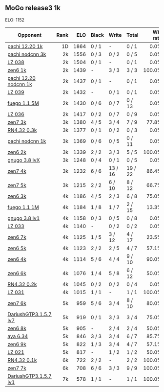 ## MoGo release3 1k ##

ELO: 1152

Opponent | Rank | ELO | Black | Write | Total | Win rate
---------|-----:|----:|-------|-------|-------|-------:
[pachi 12.20 1k](pachi%2012.20%201k.md) | 1D | 1864 | 0 / 1 | - | 0 / 1 | 0.0%
[pachi nodcnn 3k](pachi%20nodcnn%203k.md) | 2k | 1556 | 0 / 3 | 0 / 2 | 0 / 5 | 0.0%
[LZ 038](LZ%20038.md) | 2k | 1504 | 0 / 1 | - | 0 / 1 | 0.0%
[zen6 1k](zen6%201k.md) | 2k | 1439 | - | 3 / 3 | 3 / 3 | 100.0%
[pachi 12.20 nodcnn 1k](pachi%2012.20%20nodcnn%201k.md) | 2k | 1437 | 0 / 1 | - | 0 / 1 | 0.0%
[LZ 039](LZ%20039.md) | 2k | 1432 | - | 0 / 1 | 0 / 1 | 0.0%
[fuego 1.1 5M](fuego%201.1%205M.md) | 2k | 1430 | 0 / 6 | 0 / 7 | 0 / 13 | 0.0%
[LZ 036](LZ%20036.md) | 2k | 1417 | 0 / 2 | 0 / 7 | 0 / 9 | 0.0%
[zen7 3k](zen7%203k.md) | 3k | 1380 | 4 / 5 | 3 / 4 | 7 / 9 | 77.8%
[RN4.32 0.3k](RN4.32%200.3k.md) | 3k | 1377 | 0 / 1 | 0 / 2 | 0 / 3 | 0.0%
[pachi nodcnn 1k](pachi%20nodcnn%201k.md) | 3k | 1369 | 0 / 6 | 0 / 5 | 0 / 11 | 0.0%
[zen6 2k](zen6%202k.md) | 3k | 1339 | 2 / 2 | 3 / 3 | 5 / 5 | 100.0%
[gnugo 3.8 lvX](gnugo%203.8%20lvX.md) | 3k | 1248 | 0 / 4 | 0 / 1 | 0 / 5 | 0.0%
[zen7 4k](zen7%204k.md) | 3k | 1232 | 6 / 6 | 13 / 16 | 19 / 22 | 86.4%
[zen7 5k](zen7%205k.md) | 3k | 1215 | 2 / 2 | 6 / 10 | 8 / 12 | 66.7%
[zen6 3k](zen6%203k.md) | 4k | 1186 | 4 / 5 | 2 / 3 | 6 / 8 | 75.0%
[fuego 1.1 1M](fuego%201.1%201M.md) | 4k | 1184 | 1 / 8 | 1 / 7 | 2 / 15 | 13.3%
[gnugo 3.8 lv1](gnugo%203.8%20lv1.md) | 4k | 1158 | 0 / 3 | 0 / 5 | 0 / 8 | 0.0%
[LZ 033](LZ%20033.md) | 4k | 1140 | - | 0 / 2 | 0 / 2 | 0.0%
[zen6 7k](zen6%207k.md) | 4k | 1125 | 1 / 5 | 3 / 12 | 4 / 17 | 23.5%
[zen6 5k](zen6%205k.md) | 4k | 1123 | 2 / 2 | 2 / 5 | 4 / 7 | 57.1%
[zen6 4k](zen6%204k.md) | 4k | 1114 | 5 / 6 | 4 / 4 | 9 / 10 | 90.0%
[zen6 6k](zen6%206k.md) | 4k | 1076 | 1 / 4 | 5 / 8 | 6 / 12 | 50.0%
[RN4.32 0.2k](RN4.32%200.2k.md) | 4k | 1045 | 0 / 2 | 0 / 2 | 0 / 4 | 0.0%
[LZ 031](LZ%20031.md) | 4k | 1015 | 1 / 1 | - | 1 / 1 | 100.0%
[zen7 6k](zen7%206k.md) | 5k | 959 | 5 / 6 | 3 / 4 | 8 / 10 | 80.0%
[DariushGTP3.1.5.7 lv7](DariushGTP3.1.5.7%20lv7.md) | 5k | 919 | 0 / 1 | 3 / 3 | 3 / 4 | 75.0%
[zen6 8k](zen6%208k.md) | 5k | 905 | - | 2 / 4 | 2 / 4 | 50.0%
[aya 6.34](aya%206.34.md) | 5k | 846 | 3 / 3 | 3 / 4 | 6 / 7 | 85.7%
[zen6 9k](zen6%209k.md) | 5k | 822 | 1 / 3 | 3 / 4 | 4 / 7 | 57.1%
[LZ 021](LZ%20021.md) | 5k | 817 | - | 1 / 2 | 1 / 2 | 50.0%
[RN4.32 0.1k](RN4.32%200.1k.md) | 6k | 722 | 2 / 2 | - | 2 / 2 | 100.0%
[zen7 7k](zen7%207k.md) | 6k | 708 | 6 / 6 | 3 / 3 | 9 / 9 | 100.0%
[DariushGTP3.1.5.7 lv1](DariushGTP3.1.5.7%20lv1.md) | 7k | 578 | 1 / 1 | - | 1 / 1 | 100.0%
